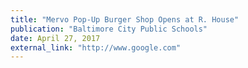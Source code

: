 ```yaml
---
title: "Mervo Pop-Up Burger Shop Opens at R. House"
publication: "Baltimore City Public Schools"
date: April 27, 2017
external_link: "http://www.google.com"
---
```

